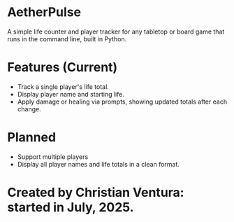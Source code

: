 # AetherPulse

A simple life counter and player tracker for any tabletop or board game <bdr>that runs in the command line, built in Python.

# Features (Current)

- Track a single player's life total.
- Display player name and starting life.
- Apply damage or healing via prompts, showing updated totals after each change.

# Planned

- Support multiple players
- Display all player names and life totals in a clean format.

# Created by Christian Ventura: started in July, 2025.
